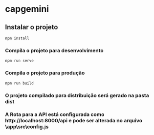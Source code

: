 # capgemini

## Instalar o projeto
```
npm install
```

### Compila o projeto para desenvolvimento
```
npm run serve
```

### Compila o projeto para produção
```
npm run build
```
### O projeto compilado para distribuição será gerado na pasta dist

### A Rota para a API está configurada como http://localhost:8000/api e pode ser alterada no arquivo \app\src\config.js

